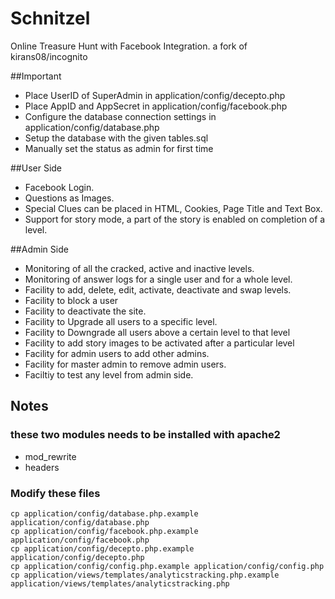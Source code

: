 # Schnitzel

Online Treasure Hunt with Facebook Integration. a fork of kirans08/incognito


##Important

- Place UserID of SuperAdmin in application/config/decepto.php
- Place AppID and AppSecret in application/config/facebook.php
- Configure the database connection settings in application/config/database.php
- Setup the database with the given tables.sql
- Manually set the status as admin for first time


##User Side

- Facebook Login.
- Questions as Images.
- Special Clues can be placed in HTML, Cookies, Page Title and Text Box.
- Support for story mode, a part of the story is enabled on completion of a level.

##Admin Side

- Monitoring of all the cracked, active and inactive levels.
- Monitoring of answer logs for a single user and for a whole level.
- Facility to add, delete, edit, activate, deactivate and swap levels.
- Facility to block a user
- Facility to deactivate the site.
- Facility to Upgrade all users to a specific level.
- Facility to Downgrade all users above a certain level to that level
- Facility to add story images to be activated after a particular level
- Facility for admin users to add other admins.
- Facility for master admin to remove admin users.
- Faciltiy to test any level from admin side.

## Notes

### these two modules needs to be installed with apache2

- mod_rewrite
- headers

### Modify these files

```
cp application/config/database.php.example application/config/database.php
cp application/config/facebook.php.example application/config/facebook.php
cp application/config/decepto.php.example application/config/decepto.php
cp application/config/config.php.example application/config/config.php
cp application/views/templates/analyticstracking.php.example application/views/templates/analyticstracking.php
```
